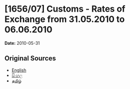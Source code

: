 # [1656/07] Customs - Rates of Exchange from 31.05.2010 to 06.06.2010

**Date:** 2010-05-31

## Original Sources

- [English](https://documents.gov.lk/view/extra-gazettes/2010/5/1656-07_E.pdf)
- [සිංහල](https://documents.gov.lk/view/extra-gazettes/2010/5/1656-07_S.pdf)
- [தமிழ்](https://documents.gov.lk/view/extra-gazettes/2010/5/1656-07_T.pdf)
